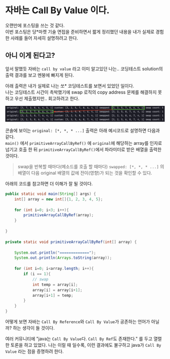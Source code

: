 # 자바는 Call By Value 이다.

오랜만에 포스팅을 쓰는 것 같다.  
이번 포스팅은 당*마켓 기술 면접을 준비하면서 짧게 정리했던 내용을 내가 실제로 경험한 사례를 들어 자세히 설명하려고 한다.

## 아니 이게 된다고?

앞서 말했듯 자바는 `call by value` 라고 이미 알고있던 나는.. 코딩테스트 solution의 출력 결과를 보고 멘붕에 빠지게 된다.

아래 출력은 내가 실제로 나는 쏘* 코딩테스트를 보면서 있었던 일이다.  
나는 코딩테스트 시간이 촉박했기에 swap 로직의 copy address 문제를 해결하지 못하고 우선 제출했지만.. 회고하려고 한다.

<p align="center">
    <img src="../../img/socar-myResult-console.png" width="800px">
</p>

콘솔에 보이는 `original: [*, *, * ...]` 출력은 아래 예시코드로 설명하면 다음과 같다.  
`main()` 에서 `primitiveArrayCallByRef()` 에 `original`에 해당하는 array를 인자로 넘기고 호출 한 뒤 `primitiveArrayCallByRef()`에서 파라미터로 받은 배열을 출력한 것이다.

> swap을 반복할 때마다(메소드를 호출 할 때마다) `swapped: [*, *, * ...]` 의 배열이 다음 original 배열의 값에 전이(영향)가 되는 것을 확인할 수 있다.

아래의 코드를 참고하면 더 이해가 잘 될 것이다.

```java
public static void main(String[] args) {
    int[] array = new int[]{1, 2, 3, 4, 5};

    for (int i=0; i<3; i++){
        primitiveArrayCallByRef(array);
    }

}

private static void primitiveArrayCallByRef(int[] array) {

    System.out.println("=============");
    System.out.println(Arrays.toString(array)); 

    for (int i=0; i<array.length; i++){
        if (i == 1){
            // swap
            int temp = array[i];
            array[i] = array[i+1];
            array[i+1] = temp;
        }
    }
}
```

어떻게 보면 자바는 `Call By Reference`와 `Call By Value`가 공존하는 언어가 아닐까? 하는 생각이 들 것이다.  

여러 커뮤니티에 "java는 `Call By Value`다. `Call By Ref`도 존재한다." 를 두고 열렬한 토론을 하고 있었다. 나는 이럴 때 일수록, 이런 결과에도 불구하고 java가 `Call By Value` 라는 점을 증명하려 한다.